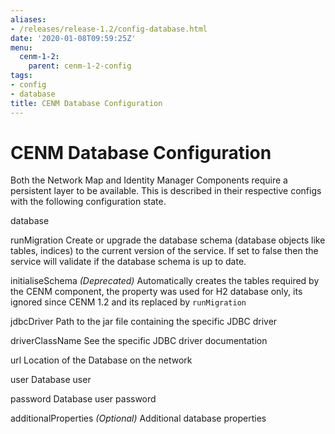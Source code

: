 ```yaml
---
aliases:
- /releases/release-1.2/config-database.html
date: '2020-01-08T09:59:25Z'
menu:
  cenm-1-2:
    parent: cenm-1-2-config
tags:
- config
- database
title: CENM Database Configuration
---
```



# CENM Database Configuration

Both the Network Map and Identity Manager Components require a persistent layer to be available. This is described in
            their respective configs with the following configuration state.



database


runMigration
Create or upgrade the database schema (database objects like tables, indices)
                                    to the current version of the service. If set to false then the service will validate
                                    if the database schema is up to date.


initialiseSchema
*(Deprecated)* Automatically creates the tables required by the CENM component,
                                    the property was used for H2 database only, its ignored since CENM 1.2 and its replaced by `runMigration`


jdbcDriver
Path to the jar file containing the specific JDBC driver


driverClassName
See the specific JDBC driver documentation


url
Location of the Database on the network


user
Database user


password
Database user password


additionalProperties
*(Optional)* Additional database properties


